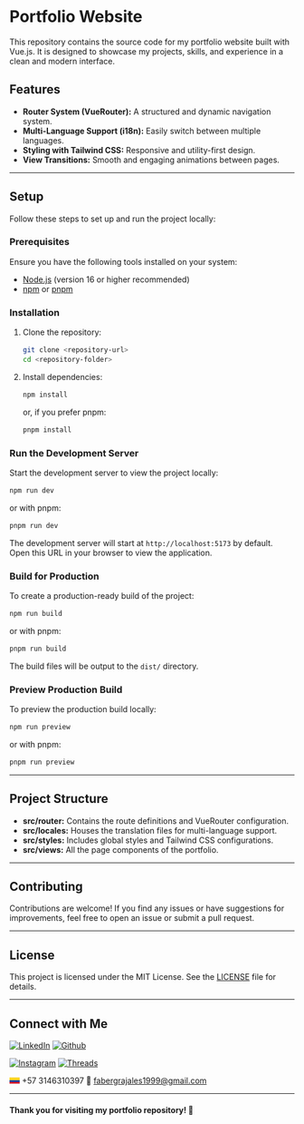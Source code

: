 # Portfolio Website

This repository contains the source code for my portfolio website built with Vue.js. It is designed to showcase my projects, skills, and experience in a clean and modern interface.

## Features

- **Router System (VueRouter):** A structured and dynamic navigation system.
- **Multi-Language Support (i18n):** Easily switch between multiple languages.
- **Styling with Tailwind CSS:** Responsive and utility-first design.
- **View Transitions:** Smooth and engaging animations between pages.

---

## Setup

Follow these steps to set up and run the project locally:

### Prerequisites

Ensure you have the following tools installed on your system:

- [Node.js](https://nodejs.org/) (version 16 or higher recommended)
- [npm](https://www.npmjs.com/) or [pnpm](https://pnpm.io/)

### Installation

1. Clone the repository:

   ```bash
   git clone <repository-url>
   cd <repository-folder>
   ```

2. Install dependencies:

   ```bash
   npm install
   ```

   or, if you prefer pnpm:

   ```bash
   pnpm install
   ```

### Run the Development Server

Start the development server to view the project locally:

```bash
npm run dev
```

or with pnpm:

```bash
pnpm run dev
```

The development server will start at `http://localhost:5173` by default. Open this URL in your browser to view the application.

### Build for Production

To create a production-ready build of the project:

```bash
npm run build
```

or with pnpm:

```bash
pnpm run build
```

The build files will be output to the `dist/` directory.

### Preview Production Build

To preview the production build locally:

```bash
npm run preview
```

or with pnpm:

```bash
pnpm run preview
```

---

## Project Structure

- **src/router:** Contains the route definitions and VueRouter configuration.
- **src/locales:** Houses the translation files for multi-language support.
- **src/styles:** Includes global styles and Tailwind CSS configurations.
- **src/views:** All the page components of the portfolio.

---

## Contributing

Contributions are welcome! If you find any issues or have suggestions for improvements, feel free to open an issue or submit a pull request.

---

## License

This project is licensed under the MIT License. See the [LICENSE](LICENSE) file for details.

---

## Connect with Me

[![LinkedIn](https://img.shields.io/badge/LinkedIn-blue)](https://www.linkedin.com/in/faber-grajales-hincapié-3919b6198/)
[![Github](https://img.shields.io/badge/Github-black?logo=github)](https://github.com/faber1999)

[![Instagram](https://img.shields.io/badge/Instagram-fd0a83?logo=instagram)](https://www.instagram.com/faber.grajales/)
[![Threads](https://img.shields.io/badge/Threads-gray?logo=threads)](https://www.threads.net/@faber.grajales)

<img src='./public/flags/CO.png?raw=true' width='18' height='11'> +57 3146310397
📨 fabergrajales1999@gmail.com

---

#### Thank you for visiting my portfolio repository! 🚀
